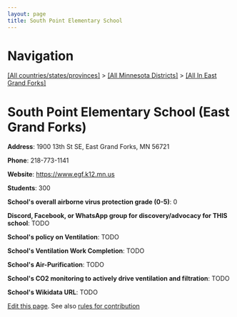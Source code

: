 ```yaml
---
layout: page
title: South Point Elementary School
---
```

# Navigation

[[All countries/states/provinces]](../../..) > [[All Minnesota Districts]](../..) > [[All In East Grand Forks]](..)

# South Point Elementary School (East Grand Forks)

**Address**: 1900 13th St SE, East Grand Forks, MN 56721

**Phone**: 218-773-1141

**Website**: <https://www.egf.k12.mn.us>

**Students**: 300

**School's overall airborne virus protection grade (0-5)**: 0

**Discord, Facebook, or WhatsApp group for discovery/advocacy for THIS school**: TODO

**School's policy on Ventilation**: TODO

**School's Ventilation Work Completion**: TODO

**School's Air-Purification**: TODO

**School's CO2 monitoring to actively drive ventilation and filtration**: TODO

**School's Wikidata URL**: TODO


[Edit this page](https://github.com/ventilate-schools/MN/edit/main/./East_Grand_Forks/South_Point_Elementary_School.md). See also [rules for contribution](../../../contribution-rules/)